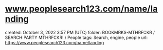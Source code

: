 # www.peoplesearch123.com/name/landing

created: October 3, 2022 3:57 PM (UTC)
folder: BOOKMRKS-MTHRFCKR / SEARCH PARTY MTHRFCKR! / People
tags: Search, engine, people
url: https://www.peoplesearch123.com/name/landing